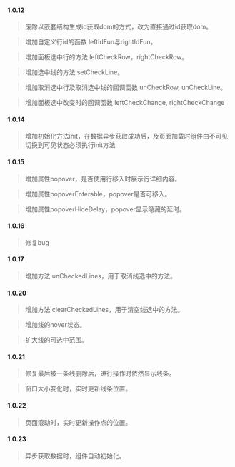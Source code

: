 #### 1.0.12

> 废除以嵌套结构生成id获取dom的方式，改为直接通过id获取dom。

> 增加自定义行id的函数 leftIdFun与rightIdFun。

> 增加面板选中行的方法 leftCheckRow，rightCheckRow。

> 增加选中线的方法 setCheckLine。

> 增加取消选中行及取消选中线的回调函数 unCheckRow, unCheckLine。

> 增加面板选中改变时的回调函数 leftCheckChange, rightCheckChange

#### 1.0.14

> 增加初始化方法init，在数据异步获取成功后，及页面加载时组件由不可见切换到可见状态必须执行init方法

#### 1.0.15

> 增加属性popover，是否使用行移入时展示行详细内容。

> 增加属性popoverEnterable，popover是否可移入。

> 增加属性popoverHideDelay，popover显示隐藏的延时。

#### 1.0.16

> 修复bug

#### 1.0.17

> 增加方法 unCheckedLines，用于取消线选中的方法。

#### 1.0.20

> 增加方法 clearCheckedLines，用于清空线选中的方法。

> 增加线的hover状态。

> 扩大线的可选中范围。

#### 1.0.21

> 修复最后被一条线删除后，进行操作时依然显示线条。

> 窗口大小变化时，实时更新线条位置。

#### 1.0.22

> 页面滚动时，实时更新操作点的位置。

#### 1.0.23

> 异步获取数据时，组件自动初始化。
